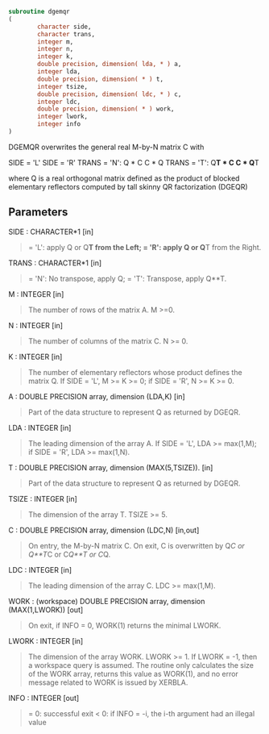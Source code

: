 ```fortran
subroutine dgemqr
(
        character side,
        character trans,
        integer m,
        integer n,
        integer k,
        double precision, dimension( lda, * ) a,
        integer lda,
        double precision, dimension( * ) t,
        integer tsize,
        double precision, dimension( ldc, * ) c,
        integer ldc,
        double precision, dimension( * ) work,
        integer lwork,
        integer info
)
```

DGEMQR overwrites the general real M-by-N matrix C with

SIDE = 'L'     SIDE = 'R'
TRANS = 'N':      Q * C          C * Q
TRANS = 'T':      Q**T * C       C * Q**T

where Q is a real orthogonal matrix defined as the product
of blocked elementary reflectors computed by tall skinny
QR factorization (DGEQR)

## Parameters
SIDE : CHARACTER*1 [in]
> = 'L': apply Q or Q**T from the Left;
> = 'R': apply Q or Q**T from the Right.

TRANS : CHARACTER*1 [in]
> = 'N':  No transpose, apply Q;
> = 'T':  Transpose, apply Q**T.

M : INTEGER [in]
> The number of rows of the matrix A.  M >=0.

N : INTEGER [in]
> The number of columns of the matrix C. N >= 0.

K : INTEGER [in]
> The number of elementary reflectors whose product defines
> the matrix Q.
> If SIDE = 'L', M >= K >= 0;
> if SIDE = 'R', N >= K >= 0.

A : DOUBLE PRECISION array, dimension (LDA,K) [in]
> Part of the data structure to represent Q as returned by DGEQR.

LDA : INTEGER [in]
> The leading dimension of the array A.
> If SIDE = 'L', LDA >= max(1,M);
> if SIDE = 'R', LDA >= max(1,N).

T : DOUBLE PRECISION array, dimension (MAX(5,TSIZE)). [in]
> Part of the data structure to represent Q as returned by DGEQR.

TSIZE : INTEGER [in]
> The dimension of the array T. TSIZE >= 5.

C : DOUBLE PRECISION array, dimension (LDC,N) [in,out]
> On entry, the M-by-N matrix C.
> On exit, C is overwritten by Q*C or Q**T*C or C*Q**T or C*Q.

LDC : INTEGER [in]
> The leading dimension of the array C. LDC >= max(1,M).

WORK : (workspace) DOUBLE PRECISION array, dimension (MAX(1,LWORK)) [out]
> On exit, if INFO = 0, WORK(1) returns the minimal LWORK.

LWORK : INTEGER [in]
> The dimension of the array WORK. LWORK >= 1.
> If LWORK = -1, then a workspace query is assumed. The routine
> only calculates the size of the WORK array, returns this
> value as WORK(1), and no error message related to WORK
> is issued by XERBLA.

INFO : INTEGER [out]
> = 0:  successful exit
> < 0:  if INFO = -i, the i-th argument had an illegal value
